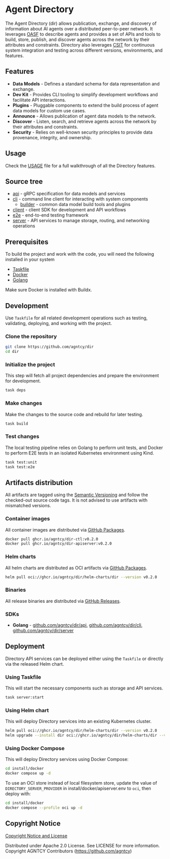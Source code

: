 # Agent Directory

The Agent Directory (dir) allows publication, exchange, and discovery of information about AI agents over a distributed peer-to-peer network.
It leverages [OASF](https://github.com/agntcy/oasf) to describe agents and provides a set of APIs and tools to build, store, publish, and discover agents across the network by their attributes and constraints.
Directory also leverages [CSIT](https://github.com/agntcy/csit) for continuous system integration and testing across different versions, environments, and features.

## Features

- **Data Models** - Defines a standard schema for data representation and exchange.
- **Dev Kit** - Provides CLI tooling to simplify development workflows and facilitate API interactions.
- **Plugins** - Pluggable components to extend the build process of agent data models for custom use cases.
- **Announce** - Allows publication of agent data models to the network.
- **Discover** - Listen, search, and retrieve agents across the network by their attributes and constraints.
- **Security** - Relies on well-known security principles to provide data provenance, integrity, and ownership.

## Usage

Check the [USAGE](USAGE.md) file for a full walkthrough of all the Directory features.

## Source tree

- [api](./api) - gRPC specification for data models and services
- [cli](./cli) - command line client for interacting with system components
  - [builder](./cli/builder) - common data model build tools and plugins
- [client](./client) - client SDK for development and API workflows
- [e2e](./e2e) - end-to-end testing framework
- [server](./server) - API services to manage storage, routing, and networking operations

## Prerequisites

To build the project and work with the code, you will need the following installed in your system

- [Taskfile](https://taskfile.dev/)
- [Docker](https://www.docker.com/)
- [Golang](https://go.dev/doc/devel/release#go1.24.0)

Make sure Docker is installed with Buildx.

## Development

Use `Taskfile` for all related development operations such as testing, validating, deploying, and working with the project.

### Clone the repository

```bash
git clone https://github.com/agntcy/dir
cd dir
```

### Initialize the project

This step will fetch all project dependencies and prepare the environment for development.

```bash
task deps
```

### Make changes

Make the changes to the source code and rebuild for later testing.

```bash
task build
```

### Test changes

The local testing pipeline relies on Golang to perform unit tests, and
Docker to perform E2E tests in an isolated Kubernetes environment using Kind.

```bash
task test:unit
task test:e2e
```

## Artifacts distribution

All artifacts are tagged using the [Semantic Versioning](https://semver.org/) and follow the checked-out source code tags.
It is not advised to use artifacts with mismatched versions.

### Container images

All container images are distributed via [GitHub Packages](https://github.com/orgs/agntcy/packages?repo_name=dir).

```bash
docker pull ghcr.io/agntcy/dir-ctl:v0.2.0
docker pull ghcr.io/agntcy/dir-apiserver:v0.2.0
```

### Helm charts

All helm charts are distributed as OCI artifacts via [GitHub Packages](https://github.com/agntcy/dir/pkgs/container/dir%2Fhelm-charts%2Fdir).

```bash
helm pull oci://ghcr.io/agntcy/dir/helm-charts/dir --version v0.2.0
```

### Binaries

All release binaries are distributed via [GitHub Releases](https://github.com/agntcy/dir/releases).

### SDKs

- **Golang** - [github.com/agntcy/dir/api](https://pkg.go.dev/github.com/agntcy/dir/api), [github.com/agntcy/dir/cli](https://pkg.go.dev/github.com/agntcy/dir/cli), [github.com/agntcy/dir/server](https://pkg.go.dev/github.com/agntcy/dir/server)

## Deployment

Directory API services can be deployed either using the `Taskfile` or directly via the released Helm chart.

### Using Taskfile

This will start the necessary components such as storage and API services.

```bash
task server:start
```

### Using Helm chart

This will deploy Directory services into an existing Kubernetes cluster.

```bash
helm pull oci://ghcr.io/agntcy/dir/helm-charts/dir --version v0.2.0
helm upgrade --install dir oci://ghcr.io/agntcy/dir/helm-charts/dir --version v0.2.0
```

### Using Docker Compose

This will deploy Directory services using Docker Compose:

```bash
cd install/docker
docker compose up -d
```

To use an OCI store instead of local filesystem store, update the value of `DIRECTORY_SERVER_PROVIDER` in install/docker/apiserver.env to `oci`, then deploy with:

```bash
cd install/docker
docker compose --profile oci up -d
```

## Copyright Notice

[Copyright Notice and License](./LICENSE.md)

Distributed under Apache 2.0 License. See LICENSE for more information.
Copyright AGNTCY Contributors (https://github.com/agntcy)
